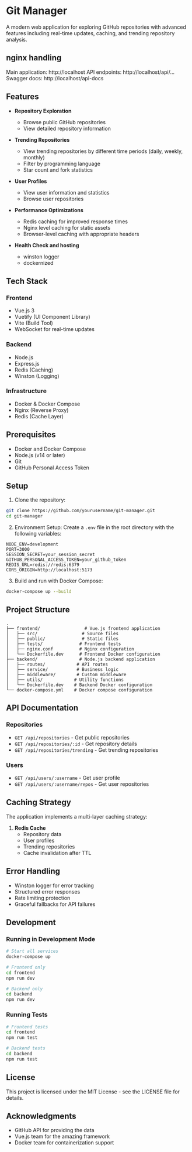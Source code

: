 # Git Manager

A modern web application for exploring GitHub repositories with advanced features including real-time updates, caching, and trending repository analysis.

## nginx handling
Main application: http://localhost
API endpoints: http://localhost/api/...
Swagger docs: http://localhost/api-docs

## Features

- **Repository Exploration**
  - Browse public GitHub repositories
  - View detailed repository information

- **Trending Repositories**
  - View trending repositories by different time periods (daily, weekly, monthly)
  - Filter by programming language
  - Star count and fork statistics

- **User Profiles**
  - View user information and statistics
  - Browse user repositories

- **Performance Optimizations**
  - Redis caching for improved response times
  - Nginx level caching for static assets
  - Browser-level caching with appropriate headers

- **Health Check and hosting**
  - winston logger
  - dockernized

## Tech Stack

### Frontend
- Vue.js 3
- Vuetify (UI Component Library)
- Vite (Build Tool)
- WebSocket for real-time updates

### Backend
- Node.js
- Express.js
- Redis (Caching)
- Winston (Logging)

### Infrastructure
- Docker & Docker Compose
- Nginx (Reverse Proxy)
- Redis (Cache Layer)

## Prerequisites

- Docker and Docker Compose
- Node.js (v14 or later)
- Git
- GitHub Personal Access Token

## Setup

1. Clone the repository:
```bash
git clone https://github.com/yourusername/git-manager.git
cd git-manager
```

2. Environment Setup:
   Create a `.env` file in the root directory with the following variables:
```env
NODE_ENV=development
PORT=3000
SESSION_SECRET=your_session_secret
GITHUB_PERSONAL_ACCESS_TOKEN=your_github_token
REDIS_URL=redis://redis:6379
CORS_ORIGIN=http://localhost:5173
```

3. Build and run with Docker Compose:
```bash
docker-compose up --build
```

## Project Structure

```
.
├── frontend/                 # Vue.js frontend application
│   ├── src/                 # Source files
│   ├── public/              # Static files
│   ├── tests/              # Frontend tests
│   ├── nginx.conf          # Nginx configuration
│   └── Dockerfile.dev      # Frontend Docker configuration
├── backend/                # Node.js backend application
│   ├── routes/            # API routes
│   ├── service/           # Business logic
│   ├── middleware/        # Custom middleware
│   ├── utils/            # Utility functions
│   └── Dockerfile.dev    # Backend Docker configuration
└── docker-compose.yml    # Docker compose configuration
```

## API Documentation

### Repositories
- `GET /api/repositories` - Get public repositories
- `GET /api/repositories/:id` - Get repository details
- `GET /api/repositories/trending` - Get trending repositories

### Users
- `GET /api/users/:username` - Get user profile
- `GET /api/users/:username/repos` - Get user repositories

## Caching Strategy

The application implements a multi-layer caching strategy:

1. **Redis Cache**
   - Repository data
   - User profiles
   - Trending repositories
   - Cache invalidation after TTL

## Error Handling

- Winston logger for error tracking
- Structured error responses
- Rate limiting protection
- Graceful fallbacks for API failures

## Development

### Running in Development Mode
```bash
# Start all services
docker-compose up

# Frontend only
cd frontend
npm run dev

# Backend only
cd backend
npm run dev
```

### Running Tests
```bash
# Frontend tests
cd frontend
npm run test

# Backend tests
cd backend
npm run test
```

## License

This project is licensed under the MIT License - see the LICENSE file for details.

## Acknowledgments

- GitHub API for providing the data
- Vue.js team for the amazing framework
- Docker team for containerization support